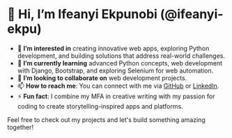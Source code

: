 # 👋 Hi, I’m Ifeanyi Ekpunobi (@ifeanyi-ekpu)  

- 👀 **I’m interested in** creating innovative web apps, exploring Python development, and building solutions that address real-world challenges.  
- 🌱 **I’m currently learning** advanced Python concepts, web development with Django, Bootstrap, and exploring Selenium for web automation.  
- 💞️ **I’m looking to collaborate on** web development projects.  
- 📫 **How to reach me**: You can connect with me via [GitHub](https://github.com/ifeanyi-ekpu) or [LinkedIn](www.linkedin.com/in/ifeanyi-ekpunobi).  
- ⚡ **Fun fact**: I combine my MFA in creative writing with my passion for coding to create storytelling-inspired apps and platforms.  

Feel free to check out my projects and let's build something amazing together!  
